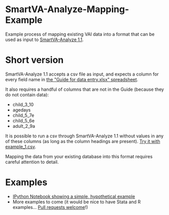 # SmartVA-Analyze-Mapping-Example

Example process of mapping existing VAI data into a format that can be
used as input to [SmartVA-Analyze
1.1](http://www.healthdata.org/verbal-autopsy/tools).


# Short version

SmartVA-Analyze 1.1 accepts a csv file as input, and expects a column
for every field name in [the "Guide for data entry.xlsx"
spreadsheet](https://github.com/aflaxman/SmartVA-Analyze-Mapping-Example/blob/master/Guide%20for%20data%20entry.xlsx).

It also requires a handful of columns that are not in the Guide (because they do not contain data):

* child_3_10
* agedays
* child_5_7e
* child_5_6e
* adult_2_9a

It is possible to run a csv through SmartVA-Analyze 1.1 without values
in any of these columns (as long as the column headings are present).
[Try it with example_1.csv](https://github.com/aflaxman/SmartVA-Analyze-Mapping-Example/blob/master/example_1.csv).

Mapping the data from your existing database into this format requires careful attention to detail.


# Examples

* [IPython Notebook showing a simple, hypothetical example](https://github.com/aflaxman/SmartVA-Analyze-Mapping-Example/blob/master/01_example_mapping_in_python.ipynb)
* More examples to come (it would be nice to have Stata and R examples... [Pull requests welcome](https://github.com/aflaxman/SmartVA-Analyze-Mapping-Example/pull/new/master)!)
